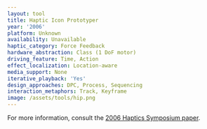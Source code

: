 ```yaml
---
layout: tool
title: Haptic Icon Prototyper
year: '2006'
platform: Unknown
availability: Unavailable
haptic_category: Force Feedback
hardware_abstraction: Class (1 DoF motor)
driving_feature: Time, Action
effect_localization: Location-aware
media_support: None
iterative_playback: 'Yes'
design_approaches: DPC, Process, Sequencing
interaction_metaphors: Track, Keyframe
image: /assets/tools/hip.png
---
```

For more information, consult the [2006 Haptics Symposium paper](https://doi.org/10.1109/HAPTIC.2006.1627084).
